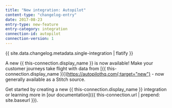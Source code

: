 ```yaml
---
title: "New integration: Autopilot"
content-type: "changelog-entry"
date: 2017-08-23
entry-type: new-feature
entry-category: integration
connection-id: autopilot 
connection-version: 1
---
```

{{ site.data.changelog.metadata.single-integration | flatify }}

A new {{ this-connection.display_name }} is now available! Make your customer journeys take flight with data from [{{ this-connection.display_name }}](https://autopilothq.com{:target="new"} - now generally available as a Stitch source.

Get started by creating a new {{ this-connection.display_name }} integration or learning more in [our documentation]({{ this-connection.url | prepend: site.baseurl }}).